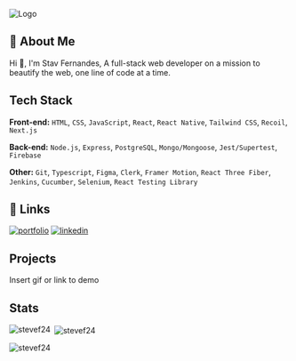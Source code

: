 ![Logo](https://dev-to-uploads.s3.amazonaws.com/uploads/articles/th5xamgrr6se0x5ro4g6.png)


## 🚀 About Me
Hi 👋, I'm Stav Fernandes, 
A full-stack web developer on a mission to beautify the web, one line of code at a time.

## Tech Stack

**Front-end:** `HTML`, `CSS`, `JavaScript`, `React`, `React Native`, `Tailwind CSS`, `Recoil`, `Next.js`

**Back-end:** `Node.js`, `Express`, `PostgreSQL`, `Mongo/Mongoose`, `Jest/Supertest`, `Firebase`

**Other:** `Git`, `Typescript`, `Figma`, `Clerk`, `Framer Motion`, `React Three Fiber`, `Jenkins`, `Cucumber`, `Selenium`, `React Testing Library`

## 🔗 Links
[![portfolio](https://img.shields.io/badge/my_portfolio-000?style=for-the-badge&logo=ko-fi&logoColor=white)](https://katherineoelsner.com/)
[![linkedin](https://img.shields.io/badge/linkedin-0A66C2?style=for-the-badge&logo=linkedin&logoColor=white)](https://www.linkedin.com/)



## Projects

Insert gif or link to demo


## Stats


<p><img align="left" src="https://github-readme-stats.vercel.app/api/top-langs?username=stevef24&show_icons=true&locale=en&layout=compact" alt="stevef24" /></p>

<p>&nbsp;<img align="center" src="https://github-readme-stats.vercel.app/api?username=stevef24&show_icons=true&locale=en" alt="stevef24" /></p>

<p><img align="center" src="https://github-readme-streak-stats.herokuapp.com/?user=stevef24&" alt="stevef24" /></p>
